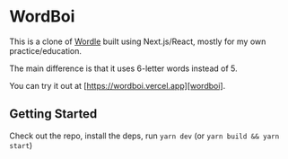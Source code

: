 # WordBoi

This is a clone of [Wordle][wordle] built using Next.js/React, mostly for my own practice/education.

The main difference is that it uses 6-letter words instead of 5.

You can try it out at [https://wordboi.vercel.app][wordboi].

## Getting Started

Check out the repo, install the deps, run `yarn dev` (or `yarn build && yarn start`)


[wordle]: https://www.nytimes.com/games/wordle/index.html
[wordboi]: https://wordboi.vercel.app/
